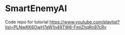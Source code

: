 # SmartEnemyAI
Code repo for tutorial https://www.youtube.com/playlist?list=PLNwKK6OwH7eW1n49TW6-FmiZhqRn97cRy
